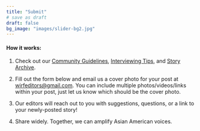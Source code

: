 ```yaml
---
title: "Submit"
# save as draft
draft: false
bg_image: "images/slider-bg2.jpg"
---
```


#### How it works: 

1. Check out our <a href="/guidelines" target="_blank">Community Guidelines</a>, <a href="https://drive.google.com/drive/folders/1_zsm2GjuAIxTC6U1I2bYiNB3BIS_7TZj" target="_blank">Interviewing Tips</a>, and <a href="/read" target="_blank">Story Archive</a>.

2. Fill out the form below and email us a cover photo for your post at wirfeditors@gmail.com. You can include multiple photos/videos/links within your post, just let us know which should be the cover photo.

3. Our editors will reach out to you with suggestions, questions, or a link to your newly-posted story!

4. Share widely. Together, we can amplify Asian American voices. 

<br>
